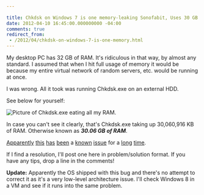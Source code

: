 ```yaml
---
 
title: Chkdsk on Windows 7 is one memory-leaking Sonofabit, Uses 30 GB of RAM
date: 2012-04-10 16:45:00.000000000 -04:00
comments: true
redirect_from: 
 - /2012/04/chkdsk-on-windows-7-is-one-memory.html
---
```

My desktop PC has 32 GB of RAM. It's ridiculous in that way, by almost any standard. I assumed that when I hit full usage of memory it would be because my entire virtual network of random servers, etc. would be running at once.

I was wrong. All it took was running Chkdsk.exe on an external HDD.

See below for yourself:

![Picture of Chkdsk.exe eating all my RAM.]({{site.post-images}}/2012-04-10_Chkdsk_CrazyMemoryUsage.png)

In case you can't see it clearly, that's Chkdsk.exe taking up 30,060,916 KB of RAM. Otherwise known as ***30.06 GB of RAM***.

[Apparently][Link1] [this][Link2] [has][Link3] [been][Link4] a [known][Link5] [issue][Link6] for a [long][Link8] [time][Link9].

If I find a resolution, I'll post one here in problem/solution format. If you have any tips, drop a line in the comments!

**Update:** Apparently the OS shipped with this bug and there's no attempt to correct it as it's a very low-level architecture issue. I'll check Windows 8 in a VM and see if it runs into the same problem.

[Link1]: http://social.technet.microsoft.com/Forums/en-US/w7itprogeneral/thread/a3cd974b-4758-44bb-b1c0-289ef813b2e6/

[Link2]: http://social.technet.microsoft.com/Search/en-US/windows?query=Chkdsk.exe%20memory&amp;rq=meta:Search.MSForums.ForumID(5e870b2f-e15b-45f9-8fe4-ede340e81641)+site:microsoft.com&amp;rn=Windows+7+Performance+Forum

[Link3]: http://answers.microsoft.com/en-us/windows/forum/windows_7-windows_programs/64-bit-explorerexe-memory-leak/a405cdcd-6926-4a9f-809e-bc1f9c595cd0?tab=MoreHelp

[Link4]: http://social.technet.microsoft.com/Forums/en-US/w7itproperf/thread/02a8fb95-a028-46ef-88fe-69f1e5b2d71d

[Link5]:https://www.neowin.net/news/windows-7-rtm-contains-a-rather-nasty-chkdsk-bug

[Link6]: http://social.technet.microsoft.com/Forums/en-US/w7itproperf/thread/3dc1af71-56d8-447b-ad9b-2a94b36dffc1

[Link8]: http://www.infoworld.com/d/windows/critical-windows-7-bug-risks-derailing-product-launch-330

[Link9]: http://www.computerworlduk.com/news/operating-systems/16098/windows-7-massive-memory-leak-could-delay-release/
